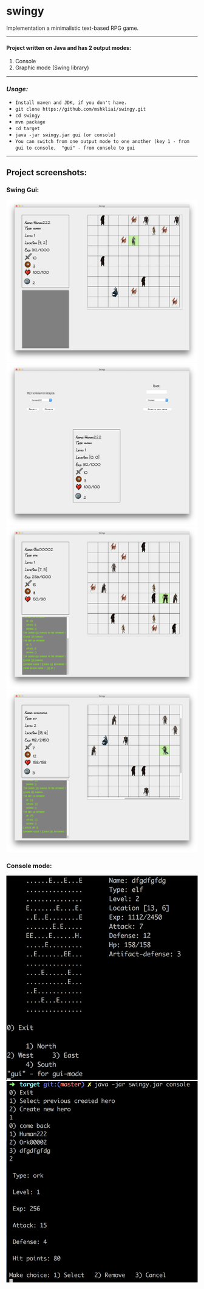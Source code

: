 # swingy
Implementation a minimalistic text-based RPG game.

***
#### Project written on Java and has 2 output modes:
1. Console
2. Graphic mode (Swing library)

***
### ***Usage:***
* `Install maven and JDK, if you don't have.`
* `git clone https://github.com/mshkliai/swingy.git`
* `cd swingy`
* `mvn package`
* `cd target`
* `java -jar swingy.jar gui (or console)`
* `You can switch from one output mode to one another (key 1 - from gui to console, 
  "gui" - from console to gui`

***

## Project screenshots:
### Swing Gui:
![a:](https://github.com/mshkliai/swingy/raw/master/screenshots/scr1.png)
![a:](https://github.com/mshkliai/swingy/raw/master/screenshots/scr2.png)
![a:](https://github.com/mshkliai/swingy/raw/master/screenshots/scr3.png)
![a:](https://github.com/mshkliai/swingy/raw/master/screenshots/scr4.png)
### Console mode:
![a:](https://github.com/mshkliai/swingy/raw/master/screenshots/scr5.png)
![a:](https://github.com/mshkliai/swingy/raw/master/screenshots/scr6.png)
